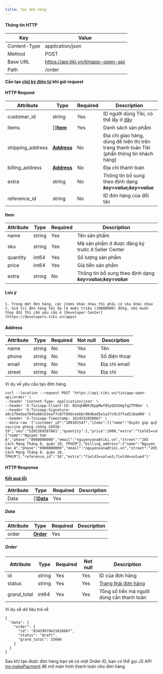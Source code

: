 ```yaml
---
title: Tạo đơn hàng
---
```


#### Thông tin HTTP

| Key          | Value                                |
| ----------   | --------                             |
| Content-Type | application/json                     |
| Method       | POST                                 |
| Base URL     | https://api.tiki.vn/tiniapp-open-api |
| Path         | /order                               |

**Cần tạo [chữ ký điện tử](../calculate-signature.md) khi gửi request**

#### HTTP Request

| Attribute        | Type                    | Required   | Description                                                                                |
| ----------       | ----------              | ---------- | ----------                                                                                 |
| customer_id      | string                  | Yes        | ID người dùng Tiki, có thể lấy ở [đây](../exchange-auth-token.md#get-info-from-auth-token) |
| items            | []**[Item](#item)**     | Yes        | Danh sách sản phẩm                                                                         |
| shipping_address | **[Address](#address)** | No         | Địa chỉ giao hàng, dùng để hiện thị trên trang thanh toán Tiki (phần thông tin khách hàng)                            |
| billing_address  | **[Address](#address)** | No         | Địa chỉ thanh toán                                                                         |
| extra            | string                  | No         | Thông tin bổ sung theo định dạng  ***key=value;key=value***                                |
| reference_id     | string                  | No         | ID đơn hàng của đối tác                                                                    |

#### Item

| Attribute  | Type       | Required   | Description                                                 |
| ---------- | ---------- | ---------- | ----------                                                  |
| name       | string     | Yes        | Tên sản phẩm                                                |
| sku        | string     | Yes        | Mã sản phẩm ở được đăng ký trước ở Seller Center            |
| quantity   | int64      | Yes        | Số lượng sản phẩm                                           |
| price      | int64      | Yes        | Giá tiền sản phẩm                                           |
| extra      | string     | No         | Thông tin bổ sung theo định dạng  ***key=value;key=value*** |

##### Lưu ý
    1. Trong một đơn hàng, các items khác nhau thì phải có sku khác nhau
    2. Giá trị đơn hàng tối đa là mười triệu (10000000) đồng, nếu muốn thay đổi thì cần yêu cầu ở [Developer Center](https://developers.tiki.vn/apps)

#### Address

| Attribute  | Type       | Required   | Not null   | Description   |
| ---------- | ---------- | ---------- | ---------- | ----------    |
| name       | string     | No         | Yes        | Tên           |
| phone      | string     | No         | Yes        | Số điện thoại |
| email      | string     | No         | Yes        | Địa chỉ email |
| street     | string     | No         | Yes        | Địa chỉ       |


Vi dụ về yêu cầu tạo đơn hàng

```
curl --location --request POST 'https://api.tiki.vn/tiniapp-open-api/order' \
--header 'Content-Type: application/json' \
--header 'X-Tiniapp-Client-Id: 8GXqhWDK3EppMwf8IyQU1GHgfq2TPADe' \
--header 'X-Tiniapp-Signature: a9c279edaa7845a88c63eaf7c87f89dceebbc96dbed5e1a2fc9c5ffad110ad00' \
--header 'X-Tiniapp-Timestamp: 1624552050667' \
--data-raw '{"customer_id":"100101547","items":[{"name":"Quyên góp quỹ vaccine phòng chống COVID-19","sku":"5202269287861","quantity":1,"price":1000,"extra":"field1=value1;field2=value2"}],"shipping_address":{"name":"Nguyen Van A","phone":"0900000000","email":"nguyenvana@tiki.vn","street":"285 Cách Mạng Tháng 8, quận 10, TPHCM"},"billing_address":{"name":"Nguyen Van A","phone":"0900000000","email":"nguyenvana@tiki.vn","street":"285 Cách Mạng Tháng 8, quận 10, TPHCM"},"reference_id":"16","extra":"field3=value3;field4=value4"}'
```

#### HTTP Response

[**Kết quả lỗi**](error-code)

| Attribute  | Type                | Required   | Description |
| ---------- | ------------------- | ---------- | ----------  |
| Data       | []**[Data](#data)** | Yes        |             |

##### Data
| Attribute  | Type                                 | Required   | Description |
| ---------- | ------------------------------------ | ---------- | ----------  |
| order      | **[Order](#order)**                  | Yes        |             |

##### Order

| Attribute   | Type       | Required   | Not null   | Description                               |
| ----------  | ---------- | ---------- | ---------- | ----------                                |
| id          | string     | Yes        | Yes        | ID của đơn hàng                           |
| status      | string     | Yes        | Yes        | [Trang thái đơn hàng](order-status)       |
| grand_total | int64      | Yes        | Yes        | Tổng số tiền mà người dùng cần thanh toán |

Ví dụ về dữ liệu trả về

```
{
  "data": {
    "order": {
      "id": "83429979421016087",
      "status": "draft",
      "grand_total": 25600
    }
  }
}
```

Sau khi tạo được đơn hàng bạn sẽ có một Order ID, bạn có thể gọi JS API [my.makePayment](../../../api/payment/make-payment.md) để mở màn hình thanh toán cho đơn hàng

